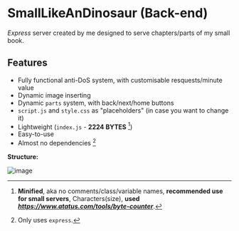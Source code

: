 # SmallLikeAnDinosaur (Back-end)

_Express_ server created by me designed to serve chapters/parts of my small book.

## Features

- Fully functional anti-DoS system, with customisable resquests/minute value
- Dynamic image inserting
- Dynamic `parts` system, with back/next/home buttons
- `script.js` and `style.css` as "placeholders" (in case you want to change it)
- Lightweight (`index.js` - **2224 BYTES** [^1])
- Easy-to-use
- Almost no dependencies [^2]

**Structure:**

![image](https://github.com/user-attachments/assets/6cbd76c4-a7bd-494f-8df1-bf1296eeb715)

[^1]: **Minified**, aka no comments/class/variable names, **recommended use for small servers**, Characters(size), **used _https://www.atatus.com/tools/byte-counter_**.
[^2]: Only uses `express`.
